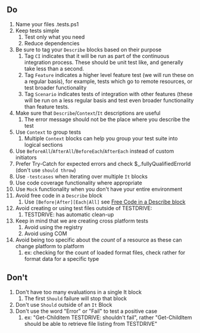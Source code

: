 ## Do
1. Name your files <descriptivetest>.tests.ps1
2. Keep tests simple
	1. Test only what you need
	2. Reduce dependencies
3. Be sure to tag your `Describe` blocks based on their purpose
	1. Tag `CI` indicates that it will be run as part of the continuous integration process. These should be unit test like, and generally take less than a second.
	2. Tag `Feature` indicates a higher level feature test (we will run these on a regular basis), for example, tests which go to remote resources, or test broader functionality
	3. Tag `Scenario` indicates tests of integration with other features (these will be run on a less regular basis and test even broader functionality than feature tests.
4. Make sure that `Describe`/`Context`/`It` descriptions are useful
	1. The error message should not be the place where you describe the test
5. Use `Context` to group tests
	1. Multiple `Context` blocks can help you group your test suite into logical sections
6. Use `BeforeAll`/`AfterAll`/`BeforeEach`/`AfterEach` instead of custom initiators
7. Prefer Try-Catch for expected errors and check $_.fullyQualifiedErrorId (don't use `should throw`)
8. Use `-testcases` when iterating over multiple `It` blocks
9. Use code coverage functionality where appropriate
10. Use `Mock` functionality when you don't have your entire environment
11. Avoid free code in a `Describe` block
	1. Use `[Before|After][Each|All]` see [Free Code in a Describe block](WritingPesterTests.md#free-code-in-a-describe-block)
12. Avoid creating or using test files outside of TESTDRIVE:
    1. TESTDRIVE: has automatic clean-up
13. Keep in mind that we are creating cross platform tests
    1. Avoid using the registry
    2. Avoid using COM
14. Avoid being too specific about the _count_ of a resource as these can change platform to platform
    1. ex: checking for the count of loaded format files, check rather for format data for a specific type

## Don't
1. Don't have too many evaluations in a single It block
	1. The first `Should` failure will stop that block
2. Don't use `Should` outside of an `It` Block
3. Don't use the word "Error" or "Fail" to test a positive case
    1. ex: "Get-Childitem TESTDRIVE: shouldn't fail", rather "Get-ChildItem should be able to retrieve file listing from TESTDRIVE"

